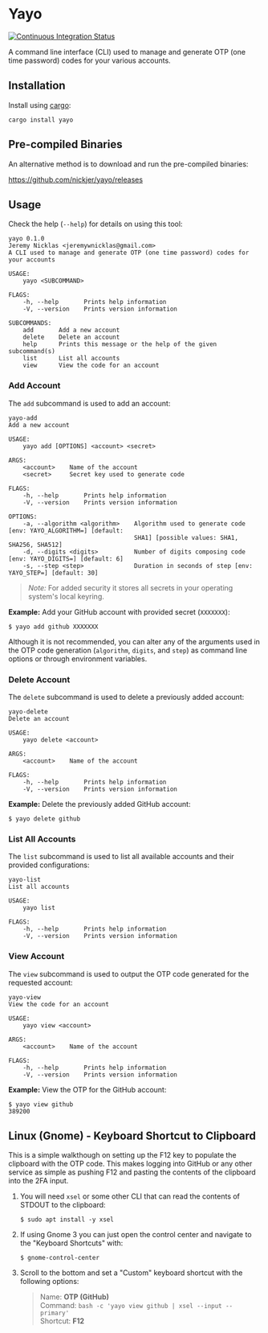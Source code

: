 # Yayo

[![Continuous Integration Status](https://github.com/nickjer/yayo/workflows/Continuous%20integration/badge.svg)](https://github.com/nickjer/yayo/actions)

A command line interface (CLI) used to manage and generate OTP (one time
password) codes for your various accounts.

## Installation

Install using [cargo]:

```shell
cargo install yayo
```

## Pre-compiled Binaries

An alternative method is to download and run the pre-compiled binaries:

https://github.com/nickjer/yayo/releases

## Usage

Check the help (`--help`) for details on using this tool:

```shell
yayo 0.1.0
Jeremy Nicklas <jeremywnicklas@gmail.com>
A CLI used to manage and generate OTP (one time password) codes for your accounts

USAGE:
    yayo <SUBCOMMAND>

FLAGS:
    -h, --help       Prints help information
    -V, --version    Prints version information

SUBCOMMANDS:
    add       Add a new account
    delete    Delete an account
    help      Prints this message or the help of the given subcommand(s)
    list      List all accounts
    view      View the code for an account
```

### Add Account

The `add` subcommand is used to add an account:

```shell
yayo-add
Add a new account

USAGE:
    yayo add [OPTIONS] <account> <secret>

ARGS:
    <account>    Name of the account
    <secret>     Secret key used to generate code

FLAGS:
    -h, --help       Prints help information
    -V, --version    Prints version information

OPTIONS:
    -a, --algorithm <algorithm>    Algorithm used to generate code [env: YAYO_ALGORITHM=] [default:
                                   SHA1] [possible values: SHA1, SHA256, SHA512]
    -d, --digits <digits>          Number of digits composing code [env: YAYO_DIGITS=] [default: 6]
    -s, --step <step>              Duration in seconds of step [env: YAYO_STEP=] [default: 30]
```

> *Note:* For added security it stores all secrets in your operating system's
> local keyring.

**Example:** Add your GitHub account with provided secret (`XXXXXXX`):

```console
$ yayo add github XXXXXXX
```

Although it is not recommended, you can alter any of the arguments used in the
OTP code generation (`algorithm`, `digits`, and `step`) as command line options
or through environment variables.

### Delete Account

The `delete` subcommand is used to delete a previously added account:

```shell
yayo-delete
Delete an account

USAGE:
    yayo delete <account>

ARGS:
    <account>    Name of the account

FLAGS:
    -h, --help       Prints help information
    -V, --version    Prints version information
```

**Example:** Delete the previously added GitHub account:

```console
$ yayo delete github
```

### List All Accounts

The `list` subcommand is used to list all available accounts and their provided
configurations:

```shell
yayo-list
List all accounts

USAGE:
    yayo list

FLAGS:
    -h, --help       Prints help information
    -V, --version    Prints version information
```

### View Account

The `view` subcommand is used to output the OTP code generated for the
requested account:

```shell
yayo-view
View the code for an account

USAGE:
    yayo view <account>

ARGS:
    <account>    Name of the account

FLAGS:
    -h, --help       Prints help information
    -V, --version    Prints version information
```

**Example:** View the OTP for the GitHub account:

```console
$ yayo view github
389200
```

## Linux (Gnome) - Keyboard Shortcut to Clipboard

This is a simple walkthough on setting up the F12 key to populate the clipboard
with the OTP code. This makes logging into GitHub or any other service as
simple as pushing F12 and pasting the contents of the clipboard into the 2FA
input.

1. You will need `xsel` or some other CLI that can read the contents of STDOUT
   to the clipboard:

   ```console
   $ sudo apt install -y xsel
   ```

2. If using Gnome 3 you can just open the control center and navigate to the
   "Keyboard Shortcuts" with:

   ```console
   $ gnome-control-center
   ```

3. Scroll to the bottom and set a "Custom" keyboard shortcut with the following
   options:

   > Name: **OTP (GitHub)**  
   > Command: `bash -c 'yayo view github | xsel --input --primary'`  
   > Shortcut: **F12**


[cargo]: https://doc.rust-lang.org/cargo/
